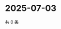 # 2025-07-03

共 0 条

<!-- BEGIN ZHIHUVIDEO -->
<!-- 最后更新时间 Thu Jul 03 2025 19:10:52 GMT+0800 (China Standard Time) -->

<!-- END ZHIHUVIDEO -->

